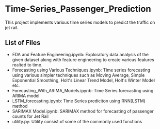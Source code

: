 # Time-Series_Passenger_Prediction
This project implements various time series models to predict the traffic on jet rail.

List of Files
--------------
* EDA and Feature Engineering.ipynb: Exploratory data analysis of the given dataset along with feature engineering to create various features realted to time.
* Forecasting using Various Techniques.ipynb: Time series forecasting using various simpler techniques such as Moving Average, Simple Exponential Smoothing, Holt's Linear Trend Model, Holt's Winter Model etc.
* Forecasting_With_ARIMA_Models.ipynb: Time Series forecasting using ARIMA model
* LSTM_forecasting.ipynb: Time Series prediciton using RNN(LSTM) method
* SARIMAX Model.ipynb: SARIMAX method for forecasting of passenger counts for Jet Rail
* utility.py: Utility consist of some of the commonly used functions

